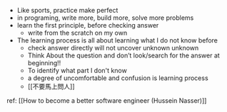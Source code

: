  - Like sports, practice make perfect
-  in programing, write more, build more, solve more problems
- learn the first principle, before checking answer
    - write from the scratch on my own 
- The learning process is all about learning what I do not know before
    - check answer directly will not uncover unknown unknown    
    - Think About the question and don’t look/search for the answer at beginning!!
    - To identify what part I don't know
    - a degree of uncomfortable and confusion is learning process
    -  [[不要馬上問人]]

ref: [[How to become a better software engineer (Hussein Nasser)]]

